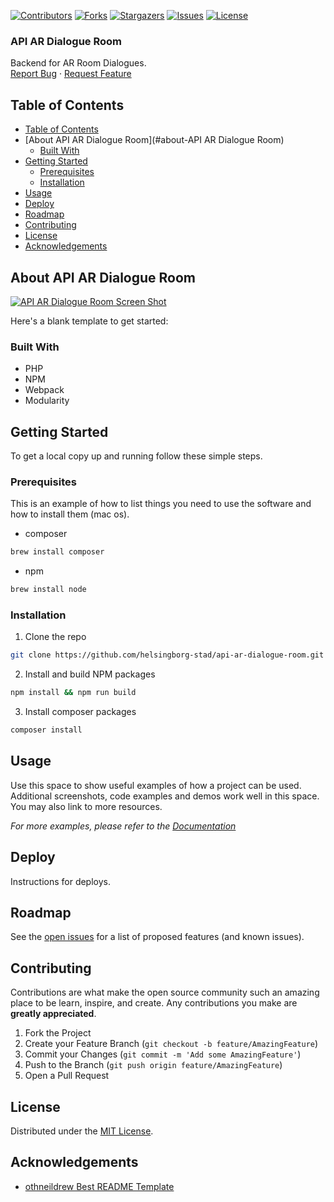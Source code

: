 <!-- SHIELDS -->
[![Contributors][contributors-shield]][contributors-url]
[![Forks][forks-shield]][forks-url]
[![Stargazers][stars-shield]][stars-url]
[![Issues][issues-shield]][issues-url]
[![License][license-shield]][license-url]

<h3>API AR Dialogue Room</h3>
<p>
  Backend for AR Room Dialogues.
  <br />
  <a href="https://github.com/helsingborg-stad/api-ar-dialogue-room/issues">Report Bug</a>
  ·
  <a href="https://github.com/helsingborg-stad/api-ar-dialogue-room/issues">Request Feature</a>
</p>

## Table of Contents
- [Table of Contents](#table-of-contents)
- [About API AR Dialogue Room](#about-API AR Dialogue Room)
  - [Built With](#built-with)
- [Getting Started](#getting-started)
  - [Prerequisites](#prerequisites)
  - [Installation](#installation)
- [Usage](#usage)
- [Deploy](#deploy)
- [Roadmap](#roadmap)
- [Contributing](#contributing)
- [License](#license)
- [Acknowledgements](#acknowledgements)

## About API AR Dialogue Room

[![API AR Dialogue Room Screen Shot][product-screenshot]](https://example.com)

Here's a blank template to get started:

### Built With

* PHP
* NPM
* Webpack
* Modularity

## Getting Started

To get a local copy up and running follow these simple steps.

### Prerequisites

This is an example of how to list things you need to use the software and how to install them (mac os).
* composer
```sh
brew install composer
```
* npm
```sh
brew install node
```
### Installation

1. Clone the repo
```sh
git clone https://github.com/helsingborg-stad/api-ar-dialogue-room.git
```
2. Install and build NPM packages
```sh
npm install && npm run build
```
3. Install composer packages
```sh
composer install
```

## Usage

Use this space to show useful examples of how a project can be used. Additional screenshots, code examples and demos work well in this space. You may also link to more resources.

_For more examples, please refer to the [Documentation](https://example.com)_

## Deploy

Instructions for deploys.

## Roadmap

See the [open issues][issues-url] for a list of proposed features (and known issues).

## Contributing

Contributions are what make the open source community such an amazing place to be learn, inspire, and create. Any contributions you make are **greatly appreciated**.

1. Fork the Project
2. Create your Feature Branch (`git checkout -b feature/AmazingFeature`)
3. Commit your Changes (`git commit -m 'Add some AmazingFeature'`)
4. Push to the Branch (`git push origin feature/AmazingFeature`)
5. Open a Pull Request

## License

Distributed under the [MIT License][license-url].

## Acknowledgements

- [othneildrew Best README Template](https://github.com/othneildrew/Best-README-Template)


<!-- MARKDOWN LINKS & IMAGES -->
<!-- https://www.markdownguide.org/basic-syntax/#reference-style-links -->
[contributors-shield]: https://img.shields.io/github/contributors/helsingborg-stad/api-ar-dialogue-room.svg?style=flat-square
[contributors-url]: https://github.com/helsingborg-stad/api-ar-dialogue-room/graphs/contributors
[forks-shield]: https://img.shields.io/github/forks/helsingborg-stad/api-ar-dialogue-room.svg?style=flat-square
[forks-url]: https://github.com/helsingborg-stad/api-ar-dialogue-room/network/members
[stars-shield]: https://img.shields.io/github/stars/helsingborg-stad/api-ar-dialogue-room.svg?style=flat-square
[stars-url]: https://github.com/helsingborg-stad/api-ar-dialogue-room/stargazers
[issues-shield]: https://img.shields.io/github/issues/helsingborg-stad/api-ar-dialogue-room.svg?style=flat-square
[issues-url]: https://github.com/helsingborg-stad/api-ar-dialogue-room/issues
[license-shield]: https://img.shields.io/github/license/helsingborg-stad/api-ar-dialogue-room.svg?style=flat-square
[license-url]: https://raw.githubusercontent.com/helsingborg-stad/api-ar-dialogue-room/master/LICENSE
[product-screenshot]: images/screenshot.png